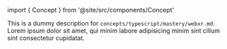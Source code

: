 import { Concept } from '@site/src/components/Concept'

<Concept
  title = "WebXR"
  kind  = "Mastery"
  block = {true}>
This is a dummy description for `concepts/typescript/mastery/webxr.md`.
Lorem ipsum dolor sit amet, qui minim labore adipisicing minim sint cillum sint consectetur cupidatat.  
</Concept>


